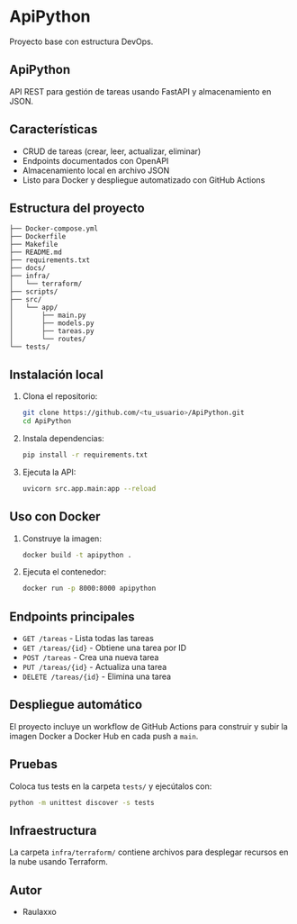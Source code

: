 # ApiPython

Proyecto base con estructura DevOps.
## ApiPython

API REST para gestión de tareas usando FastAPI y almacenamiento en JSON.

## Características
- CRUD de tareas (crear, leer, actualizar, eliminar)
- Endpoints documentados con OpenAPI
- Almacenamiento local en archivo JSON
- Listo para Docker y despliegue automatizado con GitHub Actions

## Estructura del proyecto
```
├── Docker-compose.yml
├── Dockerfile
├── Makefile
├── README.md
├── requirements.txt
├── docs/
├── infra/
│   └── terraform/
├── scripts/
├── src/
│   └── app/
│       ├── main.py
│       ├── models.py
│       ├── tareas.py
│       └── routes/
└── tests/
```

## Instalación local

1. Clona el repositorio:
   ```bash
   git clone https://github.com/<tu_usuario>/ApiPython.git
   cd ApiPython
   ```
2. Instala dependencias:
   ```bash
   pip install -r requirements.txt
   ```
3. Ejecuta la API:
   ```bash
   uvicorn src.app.main:app --reload
   ```

## Uso con Docker

1. Construye la imagen:
   ```bash
   docker build -t apipython .
   ```
2. Ejecuta el contenedor:
   ```bash
   docker run -p 8000:8000 apipython
   ```

## Endpoints principales
- `GET /tareas` - Lista todas las tareas
- `GET /tareas/{id}` - Obtiene una tarea por ID
- `POST /tareas` - Crea una nueva tarea
- `PUT /tareas/{id}` - Actualiza una tarea
- `DELETE /tareas/{id}` - Elimina una tarea

## Despliegue automático
El proyecto incluye un workflow de GitHub Actions para construir y subir la imagen Docker a Docker Hub en cada push a `main`.

## Pruebas
Coloca tus tests en la carpeta `tests/` y ejecútalos con:
```bash
python -m unittest discover -s tests
```

## Infraestructura
La carpeta `infra/terraform/` contiene archivos para desplegar recursos en la nube usando Terraform.

## Autor
- Raulaxxo
